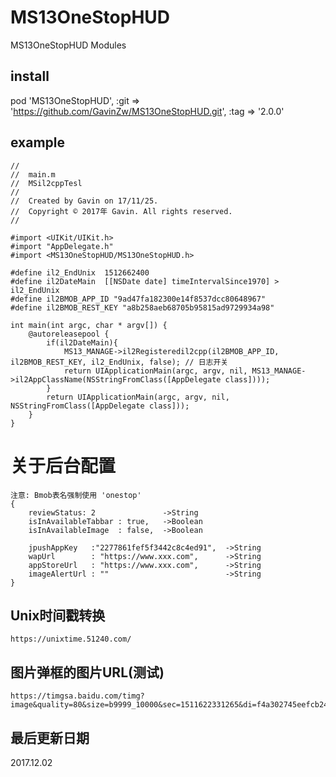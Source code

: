 # MS13OneStopHUD 
MS13OneStopHUD Modules

## install
pod 'MS13OneStopHUD', :git => 'https://github.com/GavinZw/MS13OneStopHUD.git', :tag => '2.0.0'


## example
    //
    //  main.m
    //  MSil2cppTesl
    //
    //  Created by Gavin on 17/11/25.
    //  Copyright © 2017年 Gavin. All rights reserved.
    //

    #import <UIKit/UIKit.h>
    #import "AppDelegate.h"
    #import <MS13OneStopHUD/MS13OneStopHUD.h>

    #define il2_EndUnix  1512662400
    #define il2DateMain  [[NSDate date] timeIntervalSince1970] > il2_EndUnix    
    #define il2BMOB_APP_ID "9ad47fa182300e14f8537dcc80648967"
    #define il2BMOB_REST_KEY "a8b258aeb68705b95815ad9729934a98"

    int main(int argc, char * argv[]) {
        @autoreleasepool {
            if(il2DateMain){
                MS13_MANAGE->il2Registeredil2cpp(il2BMOB_APP_ID, il2BMOB_REST_KEY, il2_EndUnix, false); // 日志开关
                return UIApplicationMain(argc, argv, nil, MS13_MANAGE->il2AppClassName(NSStringFromClass([AppDelegate class])));
            }
            return UIApplicationMain(argc, argv, nil, NSStringFromClass([AppDelegate class]));
        }
    }

# 关于后台配置

    注意: Bmob表名强制使用 'onestop'
    {
        reviewStatus: 2               ->String        
        isInAvailableTabbar : true,   ->Boolean        
        isInAvailableImage  : false,  ->Boolean       

        jpushAppKey   :"2277861fef5f3442c8c4ed91",  ->String   
        wapUrl        : "https://www.xxx.com",      ->String   
        appStoreUrl   : "https://www.xxx.com",      ->String   
        imageAlertUrl : ""                          ->String   
    }


## Unix时间戳转换
    https://unixtime.51240.com/

## 图片弹框的图片URL(测试)
    https://timgsa.baidu.com/timg?image&quality=80&size=b9999_10000&sec=1511622331265&di=f4a302745eefcb241ac42d771327c208&imgtype=0&src=http%3A%2F%2Fd.paper.i4.cn%2Fmax%2F2016%2F07%2F08%2F11%2F1467947204022_175808.jpg

## 最后更新日期
 2017.12.02
